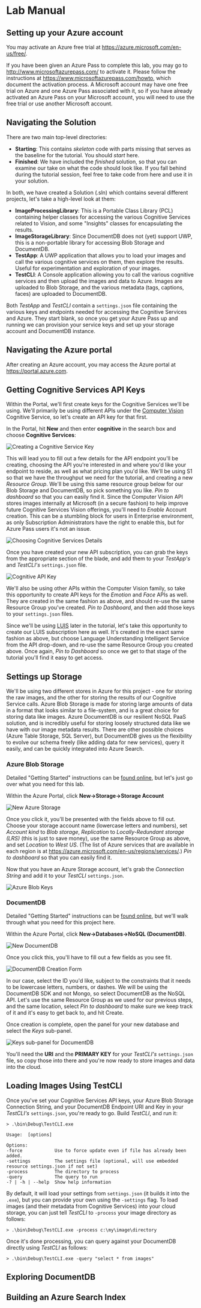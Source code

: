 # Lab Manual #

## Setting up your Azure account ##

You may activate an Azure free trial at https://azure.microsoft.com/en-us/free/.  

If you have been given an Azure Pass to complete this lab, you may go to http://www.microsoftazurepass.com/ to activate it.  Please follow the instructions at https://www.microsoftazurepass.com/howto, which document the activation process.  A Microsoft account may have one free trial on Azure and one Azure Pass associated with it, so if you have already activated an Azure Pass on your Microsoft account, you will need to use the free trial or use another Microsoft account.

## Navigating the Solution ##

There are two main top-level directories:

- **Starting**: This contains _skeleton_ code with parts missing that serves as the baseline for the tutorial. You should _start_ here.
- **Finished**: We have included the _finished_ solution, so that you can examine our take on what the code should look like. If you fall behind during the tutorial session, feel free to take code from here and use it in your solution.

In both, we have created a Solution (.sln) which contains several different projects, let's take a high-level look at them:

- **ImageProcessingLibrary**: This is a Portable Class Library (PCL) containing helper classes for accessing the various Cognitive Services related to Vision, and some "Insights" classes for encapsulating the results.
- **ImageStorageLibrary**: Since DocumentDB does not (yet) support UWP, this is a non-portable library for accessing Blob Storage and DocumentDB.
- **TestApp**: A UWP application that allows you to load your images and call the various cognitive services on them, then explore the results. Useful for experimentation and exploration of your images.
- **TestCLI**: A Console application allowing you to call the various cognitive services and then upload the images and data to Azure. Images are uploaded to Blob Storage, and the various metadata (tags, captions, faces) are uploaded to DocumentDB.

Both _TestApp_ and _TestCLI_ contain a `settings.json` file containing the various keys and endpoints needed for accessing the Cognitive Services and Azure. They start blank, so once you get your Azure Pass up and running we can provision your service keys and set up your storage account and DocumentDB instance.

## Navigating the Azure portal ##

After creating an Azure account, you may access the Azure portal at https://portal.azure.com.  

## Getting Cognitive Services API Keys ##

Within the Portal, we'll first create keys for the Cognitive Services we'll be using. We'll primarily be using different APIs under the [Computer Vision](https://www.microsoft.com/cognitive-services/en-us/computer-vision-api) Cognitive Service, so let's create an API key for that first.

In the Portal, hit **New** and then enter **cognitive** in the search box and choose **Cognitive Services**:

![Creating a Cognitive Service Key](./assets/new-cognitive-services.PNG)

This will lead you to fill out a few details for the API endpoint you'll be creating, choosing the API you're interested in and where you'd like your endpoint to reside, as well as what pricing plan you'd like. We'll be using S1 so that we have the throughput we need for the tutorial, and creating a new _Resource Group_. We'll be using this same resource group below for our Blob Storage and DocumentDB, so pick something you like. _Pin to dashboard_ so that you can easily find it. Since the Computer Vision API stores images internally at Microsoft (in a secure fashion) to help improve future Cognitive Services Vision offerings, you'll need to _Enable_ Account creation. This can be a stumbling block for users in Enterprise environment, as only Subscription Administrators have the right to enable this, but for Azure Pass users it's not an issue.

![Choosing Cognitive Services Details](./assets/cognitive-account-creation.PNG) 

Once you have created your new API subscription, you can grab the keys from the appropriate section of the blade, and add them to your _TestApp's_ and _TestCLI's_ `settings.json` file.

![Cognitive API Key](./assets/cognitive-keys.PNG)

We'll also be using other APIs within the Computer Vision family, so take this opportunity to create API keys for the _Emotion_ and _Face_ APIs as well. They are created in the same fashion as above, and should re-use the same Resource Group you've created. _Pin to Dashboard_, and then add those keys to your `settings.json` files.

Since we'll be using [LUIS](https://www.microsoft.com/cognitive-services/en-us/language-understanding-intelligent-service-luis) later in the tutorial, let's take this opportunity to create our LUIS subscription here as well. It's created in the exact same fashion as above, but choose Language Understanding Intelligent Service from the API drop-down, and re-use the same Resource Group you created above. Once again, _Pin to Dashboard_ so once we get to that stage of the tutorial you'll find it easy to get access.  

## Settings up Storage ##

We'll be using two different stores in Azure for this project - one for storing the raw images, and the other for storing the results of our Cognitive Service calls. Azure Blob Storage is made for storing large amounts of data in a format that looks similar to a file-system, and is a great choice for storing data like images. Azure DocumentDB is our resilient NoSQL PaaS solution, and is incredibly useful for storing loosely structured data like we have with our image metadata results. There are other possible choices (Azure Table Storage, SQL Server), but DocumentDB gives us the flexibility to evolve our schema freely (like adding data for new services), query it easily, and can be quickly integrated into Azure Search.

### Azure Blob Storage ###

Detailed "Getting Started" instructions can be [found online](https://docs.microsoft.com/en-us/azure/storage/storage-dotnet-how-to-use-blobs), but let's just go over what you need for this lab.

Within the Azure Portal, click **New->Storage->Storage Account**

![New Azure Storage](./assets/create-blob-storage.PNG)

Once you click it, you'll be presented with the fields above to fill out. Choose your storage account name (lowercase letters and numbers), set _Account kind_ to _Blob storage_, _Replication_ to _Locally-Redundant storage (LRS)_ (this is just to save money), use the same Resource Group as above, and set _Location_ to _West US_.  (The list of Azure services that are available in each region is at https://azure.microsoft.com/en-us/regions/services/.) _Pin to dashboard_ so that you can easily find it.

Now that you have an Azure Storage account, let's grab the _Connection String_ and add it to your _TestCLI_ `settings.json`.

![Azure Blob Keys](./assets/blob-storage-keys.PNG)

### DocumentDB ###

Detailed "Getting Started" instructions can be [found online](https://docs.microsoft.com/en-us/azure/documentdb/documentdb-get-started), but we'll walk through what you need for this project here.

Within the Azure Portal, click **New->Databases->NoSQL (DocumentDB)**.

![New DocumentDB](./assets/create-docdb-portal.png)

Once you click this, you'll have to fill out a few fields as you see fit. 

![DocumentDB Creation Form](./assets/create-docdb-formfill.png)

In our case, select the ID you'd like, subject to the constraints that it needs to be lowercase letters, numbers, or dashes. We will be using the DocumentDB SDK and not Mongo, so select DocumentDB as the NoSQL API. Let's use the same Resource Group as we used for our previous steps, and the same location, select _Pin to dashboard_ to make sure we keep track of it and it's easy to get back to, and hit Create.

Once creation is complete, open the panel for your new database and select the _Keys_ sub-panel.

![Keys sub-panel for DocumentDB](./assets/docdb-keys.png)

You'll need the **URI** and the **PRIMARY KEY** for your _TestCLI's_ `settings.json` file, so copy those into there and you're now ready to store images and data into the cloud.

## Loading Images Using TestCLI ##

Once you've set your Cognitive Services API keys, your Azure Blob Storage Connection String, and your DocumentDB Endpoint URI and Key in your _TestCLI's_ `settings.json`, you're ready to go. Build _TestCLI_, and run it:

    > .\bin\Debug\TestCLI.exe

    Usage:  [options]

    Options:
    -force            Use to force update even if file has already been added.
    -settings         The settings file (optional, will use embedded resource settings.json if not set)
    -process          The directory to process
    -query            The query to run
    -? | -h | --help  Show help information

By default, it will load your settings from `settings.json` (it builds it into the `.exe`), but you can provide your own using the `-settings` flag. To load images (and their metadata from Cognitive Services) into your cloud storage, you can just tell _TestCLI_ to `-process` your image directory as follows:

    > .\bin\Debug\TestCLI.exe -process c:\my\image\directory

Once it's done processing, you can query against your DocumentDB directly using _TestCLI_ as follows:

    > .\bin\Debug\TestCLI.exe -query "select * from images"

## Exploring DocumentDB ##

## Building an Azure Search Index ## 

